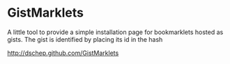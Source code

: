 # GistMarklets

A little tool to provide a simple installation page for bookmarklets hosted as gists.
The gist is identified by placing its id in the hash


http://dschep.github.com/GistMarklets
